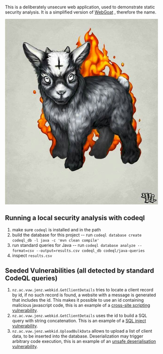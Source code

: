 This is a deliberately unsecure web application, used to demonstrate static security analysis. It is a simplified version of [WebGoat](https://owasp.org/www-project-webgoat/) , therefore the name.


![image](webkid.jpeg)


## Running a local security analysis with codeql

1. make sure `codeql` is installed and in the path
2. build the database for this project -- run `codeql database create codeql_db -l java -c 'mvn clean compile'`
3. run standard queries for Java -- run `codeql database analyze --format=csv --output=results.csv codeql_db codeql/java-queries`
4. inspect `results.csv`

## Seeded Vulnerabilities (all detected by standard CodeQL queries)

1. `nz.ac.vuw.jenz.webkid.GetClientDetails` tries to locate a client record by id, if no such record is found, a website with a message is generated that includes the id.
This makes it possible to use an id containing malicious javascript code, this is an example of a [cross-site scripting vulnerability](https://owasp.org/www-community/attacks/xss/). 
2. `nz.ac.vuw.jenz.webkid.GetClientDetails` uses the id to build a SQL query with string concatenation. This is an example of a [SQL inject vulnerability](https://owasp.org/www-community/attacks/SQL_Injection).
3. `nz.ac.vuw.jenz.webkid.UploadBulkData` allows to upload a list of client data, to be inserted into the database. Deserialization may trigger arbitrary code execution, this is an example of an [unsafe deserialisation vulnerability](https://owasp.org/www-project-top-ten/2017/A8_2017-Insecure_Deserialization).
